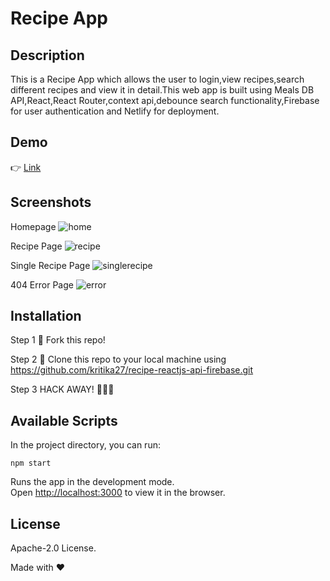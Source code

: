 # Recipe App

## Description

This is a Recipe App which allows the user to login,view recipes,search different recipes and view it in detail.This web app is built using Meals DB API,React,React Router,context api,debounce search functionality,Firebase for user authentication and Netlify for deployment.

## Demo

👉 [Link](https://mystifying-babbage-8fc5b5.netlify.app/)

## Screenshots

Homepage
![home](https://user-images.githubusercontent.com/4997491/116839661-cfb24680-abf0-11eb-919e-16c684700a89.JPG)

Recipe Page
![recipe](https://user-images.githubusercontent.com/4997491/116839725-05572f80-abf1-11eb-90fd-a6124ca652f8.JPG)

Single Recipe Page
![singlerecipe](https://user-images.githubusercontent.com/4997491/116840015-fb81fc00-abf1-11eb-8128-2aa45dbbd661.JPG)

404 Error Page
![error](https://user-images.githubusercontent.com/4997491/116839716-fe302180-abf0-11eb-9ea8-d8ec9867426a.JPG)

## Installation

Step 1
🍴 Fork this repo!

Step 2
👯 Clone this repo to your local machine using https://github.com/kritika27/recipe-reactjs-api-firebase.git

Step 3
HACK AWAY! 🔨🔨🔨

## Available Scripts

In the project directory, you can run:

`npm start`

Runs the app in the development mode.<br />
Open [http://localhost:3000](http://localhost:3000) to view it in the browser.

## License

Apache-2.0 License.

Made with ❤
